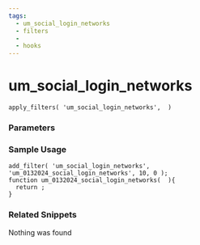 ```yaml
---
tags: 
  - um_social_login_networks
  - filters
  - 
  - hooks
---
```

# um\_social\_login\_networks

``` php:no-line-numbers
apply_filters( 'um_social_login_networks',  )
```
<div class='hook-sep'></div>

### Parameters

<div class='hook-sep'></div>



### Sample Usage

``` php:no-line-numbers
add_filter( 'um_social_login_networks', 'um_0132024_social_login_networks', 10, 0 );
function um_0132024_social_login_networks(  ){
  return ;
}
```
<div class='hook-sep'></div>



### Related Snippets

Nothing was found

